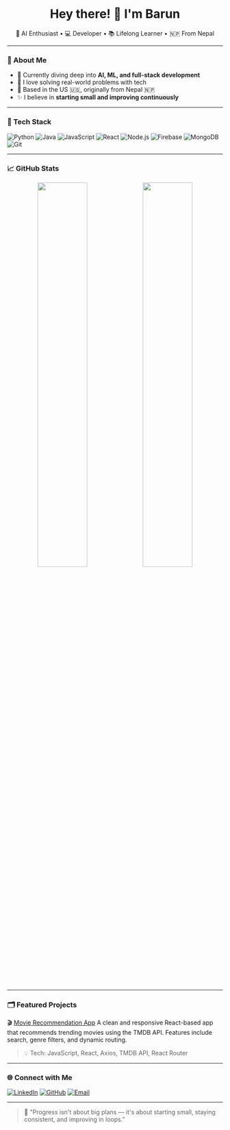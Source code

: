 <h1 align="center">Hey there! 👋 I'm Barun</h1>

<p align="center">
  🚀 AI Enthusiast • 💻 Developer • 📚 Lifelong Learner • 🇳🇵 From Nepal
</p>

---

### 🧠 About Me

- 🌱 Currently diving deep into **AI, ML, and full-stack development**
- 💬 I love solving real-world problems with tech
- 📍 Based in the US 🇺🇸, originally from Nepal 🇳🇵
- ✨ I believe in **starting small and improving continuously**

---

### 🔧 Tech Stack

![Python](https://img.shields.io/badge/-Python-333333?style=flat&logo=python)
![Java](https://img.shields.io/badge/-Java-333333?style=flat&logo=java)
![JavaScript](https://img.shields.io/badge/-JavaScript-333333?style=flat&logo=javascript)
![React](https://img.shields.io/badge/-React-333333?style=flat&logo=react)
![Node.js](https://img.shields.io/badge/-Node.js-333333?style=flat&logo=node.js)
![Firebase](https://img.shields.io/badge/-Firebase-333333?style=flat&logo=firebase)
![MongoDB](https://img.shields.io/badge/-MongoDB-333333?style=flat&logo=mongodb)
![Git](https://img.shields.io/badge/-Git-333333?style=flat&logo=git)

---

### 📈 GitHub Stats

<p align="center">
  <img src="https://github-readme-stats.vercel.app/api?username=barun79&show_icons=true&theme=radical" width="48%" />
  <img src="https://github-readme-streak-stats.herokuapp.com/?user=barun79&theme=radical" width="48%" />
</p>

---

### 🗂️ Featured Projects

🎬 [Movie Recommendation App](https://github.com/barun79/react_movie_app)
A clean and responsive React-based app that recommends trending movies using the TMDB API. Features include search, genre filters, and dynamic routing.
> 💡 Tech: JavaScript, React, Axios, TMDB API, React Router

---

### 🌐 Connect with Me

[![LinkedIn](https://img.shields.io/badge/LinkedIn-blue?style=flat&logo=linkedin)](https://www.linkedin.com/in/barun-singh-02b131248/)
[![GitHub](https://img.shields.io/badge/GitHub-black?style=flat&logo=github)](https://github.com/barun79)
[![Email](https://img.shields.io/badge/Email-red?style=flat&logo=gmail)](mailto:barunsingh9869@gmail.com)

---

> 🧭 "Progress isn't about big plans — it's about starting small, staying consistent, and improving in loops."
